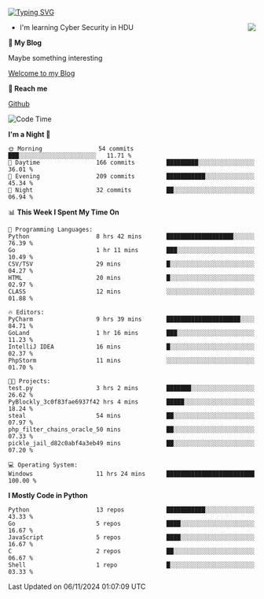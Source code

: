 [![Typing SVG](https://readme-typing-svg.herokuapp.com?font=Fira+Code&pause=1000&random=false&width=450&height=60&lines=Hello+%F0%9F%91%8B%F0%9F%8F%BB;I'm+JBNRZ)](https://git.io/typing-svg)

<a href="#">
  <img align="right" src="https://github-readme-stats.vercel.app/api?username=JBNRZ&show_icons=true&bg_color=15,f2f7fd,E0EAFC" />
</a>

- I'm learning Cyber Security in HDU

 **🌱 My Blog**

Maybe something interesting

[Welcome to my Blog](https://jbnrz.com.cn/)

 **💬 Reach me** 

[Github](https://github.com/JBNRZ)


<!--START_SECTION:waka-->
![Code Time](http://img.shields.io/badge/Code%20Time-731%20hrs%2028%20mins-blue)

**I'm a Night 🦉** 

```text
🌞 Morning                54 commits          ███░░░░░░░░░░░░░░░░░░░░░░   11.71 % 
🌆 Daytime                166 commits         █████████░░░░░░░░░░░░░░░░   36.01 % 
🌃 Evening                209 commits         ███████████░░░░░░░░░░░░░░   45.34 % 
🌙 Night                  32 commits          ██░░░░░░░░░░░░░░░░░░░░░░░   06.94 % 
```


📊 **This Week I Spent My Time On** 

```text
💬 Programming Languages: 
Python                   8 hrs 42 mins       ███████████████████░░░░░░   76.39 % 
Go                       1 hr 11 mins        ███░░░░░░░░░░░░░░░░░░░░░░   10.49 % 
CSV/TSV                  29 mins             █░░░░░░░░░░░░░░░░░░░░░░░░   04.27 % 
HTML                     20 mins             █░░░░░░░░░░░░░░░░░░░░░░░░   02.97 % 
CLASS                    12 mins             ░░░░░░░░░░░░░░░░░░░░░░░░░   01.88 % 

🔥 Editors: 
PyCharm                  9 hrs 39 mins       █████████████████████░░░░   84.71 % 
GoLand                   1 hr 16 mins        ███░░░░░░░░░░░░░░░░░░░░░░   11.23 % 
IntelliJ IDEA            16 mins             █░░░░░░░░░░░░░░░░░░░░░░░░   02.37 % 
PhpStorm                 11 mins             ░░░░░░░░░░░░░░░░░░░░░░░░░   01.70 % 

🐱‍💻 Projects: 
test.py                  3 hrs 2 mins        ███████░░░░░░░░░░░░░░░░░░   26.62 % 
PyBlockly_3c0f83fae6937f42 hrs 4 mins        █████░░░░░░░░░░░░░░░░░░░░   18.24 % 
steal                    54 mins             ██░░░░░░░░░░░░░░░░░░░░░░░   07.97 % 
php_filter_chains_oracle_50 mins             ██░░░░░░░░░░░░░░░░░░░░░░░   07.33 % 
pickle_jail_d82c0abf4a3eb49 mins             ██░░░░░░░░░░░░░░░░░░░░░░░   07.20 % 

💻 Operating System: 
Windows                  11 hrs 24 mins      █████████████████████████   100.00 % 
```

**I Mostly Code in Python** 

```text
Python                   13 repos            ███████████░░░░░░░░░░░░░░   43.33 % 
Go                       5 repos             ████░░░░░░░░░░░░░░░░░░░░░   16.67 % 
JavaScript               5 repos             ████░░░░░░░░░░░░░░░░░░░░░   16.67 % 
C                        2 repos             ██░░░░░░░░░░░░░░░░░░░░░░░   06.67 % 
Shell                    1 repo              █░░░░░░░░░░░░░░░░░░░░░░░░   03.33 % 
```




 Last Updated on 06/11/2024 01:07:09 UTC
<!--END_SECTION:waka-->

